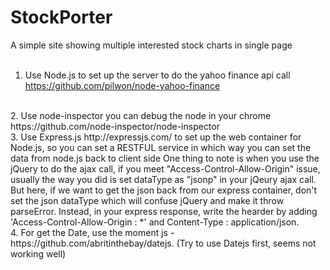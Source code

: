 # StockPorter
A simple site showing multiple interested stock charts in single page
<br/>
<br/>
1. Use Node.js to set up the server to do the yahoo finance api call https://github.com/pilwon/node-yahoo-finance
<br/>
2. Use node-inspector you can debug the node in your chrome https://github.com/node-inspector/node-inspector
<br/>
3. Use Express.js http://expressjs.com/ to set up the web container for Node.js, so you can set a RESTFUL service in which way you can set the data from node.js back to client side One thing to note is when you use the jQuery to do the ajax call, if you meet "Access-Control-Allow-Origin" issue, usually the way you did is set dataType as "jsonp" in your jQeury ajax call. But here, if we want to get the json back from our express container, don't set the json dataType which will confuse jQuery and make it throw parseError. Instead, in your express response, write the hearder by adding 'Access-Control-Allow-Origin : *' and Content-Type : application/json.
<br/>
4. For get the Date, use the moment js - https://github.com/abritinthebay/datejs. (Try to use Datejs first, seems not working well) 

